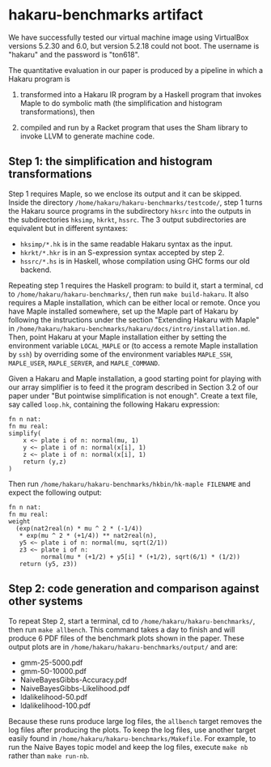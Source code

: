 # hakaru-benchmarks artifact

We have successfully tested our virtual machine image using VirtualBox versions
5.2.30 and 6.0, but version 5.2.18 could not boot.  The username is "hakaru"
and the password is "ton618".

The quantitative evaluation in our paper is produced by a pipeline in which
a Hakaru program is

1. transformed into a Hakaru IR program by a Haskell program that invokes Maple
   to do symbolic math (the simplification and histogram transformations), then

2. compiled and run by a Racket program that uses the Sham library to invoke
   LLVM to generate machine code.

## Step 1: the simplification and histogram transformations

Step 1 requires Maple, so we enclose its output and it can be skipped.  Inside
the directory `/home/hakaru/hakaru-benchmarks/testcode/`, step 1 turns the
Hakaru source programs in the subdirectory `hksrc` into the outputs in the
subdirectories `hksimp`, `hkrkt`, `hssrc`.  The 3 output subdirectories are
equivalent but in different syntaxes:

* `hksimp/*.hk` is in the same readable Hakaru syntax as the input.
* `hkrkt/*.hkr` is in an S-expression syntax accepted by step 2.
* `hssrc/*.hs` is in Haskell, whose compilation using GHC forms our old backend.

Repeating step 1 requires the Haskell program: to build it, start a terminal,
cd to `/home/hakaru/hakaru-benchmarks/`, then run `make build-hakaru`.  It also
requires a Maple installation, which can be either local or remote.  Once you
have Maple installed somewhere, set up the Maple part of Hakaru by following
the instructions under the section "Extending Hakaru with Maple" in
`/home/hakaru/hakaru-benchmarks/hakaru/docs/intro/installation.md`.  Then,
point Hakaru at your Maple installation either by setting the environment
variable `LOCAL_MAPLE` or (to access a remote Maple installation by `ssh`) by
overriding some of the environment variables `MAPLE_SSH`, `MAPLE_USER`,
`MAPLE_SERVER`, and `MAPLE_COMMAND`.

Given a Hakaru and Maple installation, a good starting point for playing with
our array simplifier is to feed it the program described in Section 3.2 of our
paper under "But pointwise simplification is not enough".  Create a text file,
say called `loop.hk`, containing the following Hakaru expression:
```
fn n nat:
fn mu real:
simplify(
    x <~ plate i of n: normal(mu, 1)
    y <~ plate i of n: normal(x[i], 1)
    z <~ plate i of n: normal(x[i], 1)
    return (y,z)
)
```
Then run `/home/hakaru/hakaru-benchmarks/hkbin/hk-maple FILENAME` and expect
the following output:
```
fn n nat:
fn mu real:
weight
  (exp(nat2real(n) * mu ^ 2 * (-1/4))
   * exp(mu ^ 2 * (+1/4)) ** nat2real(n),
   y5 <~ plate i of n: normal(mu, sqrt(2/1))
   z3 <~ plate i of n:
         normal(mu * (+1/2) + y5[i] * (+1/2), sqrt(6/1) * (1/2))
   return (y5, z3))
```

## Step 2: code generation and comparison against other systems

To repeat Step 2, start a terminal, cd to `/home/hakaru/hakaru-benchmarks/`,
then run `make allbench`. This command takes a day to finish and will produce 6
PDF files of the benchmark plots shown in the paper.  These output plots are in
`/home/hakaru/hakaru-benchmarks/output/` and are:

* gmm-25-5000.pdf
* gmm-50-10000.pdf
* NaiveBayesGibbs-Accuracy.pdf
* NaiveBayesGibbs-Likelihood.pdf
* ldalikelihood-50.pdf
* ldalikelihood-100.pdf

Because these runs produce large log files, the `allbench` target removes the
log files after producing the plots.  To keep the log files, use another target
easily found in `/home/hakaru/hakaru-benchmarks/Makefile`.  For example, to run
the Naive Bayes topic model and keep the log files, execute `make nb` rather
than `make run-nb`.
